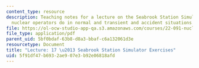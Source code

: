 ```yaml
---
content_type: resource
description: Teaching notes for a lecture on the Seabrook Station Simulator and what
  nuclear operators do in normal and transient and accident situations.
file: https://ol-ocw-studio-app-qa.s3.amazonaws.com/courses/22-091-nuclear-reactor-safety-spring-2008/5f91df47b6932ae907e3b92e06818afd_MIT22_091S08_lec17.pdf
file_type: application/pdf
parent_uid: 5bf0bdaf-63b8-d8a3-bbaf-c6a132061d3e
resourcetype: Document
title: "Lecture: 17 \u2013 Seabrook Station Simulator Exercises"
uid: 5f91df47-b693-2ae9-07e3-b92e06818afd
---
```

